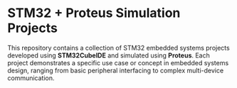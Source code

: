 # STM32 + Proteus Simulation Projects

This repository contains a collection of STM32 embedded systems projects developed using **STM32CubeIDE** and simulated using **Proteus**. Each project demonstrates a specific use case or concept in embedded systems design, ranging from basic peripheral interfacing to complex multi-device communication.
